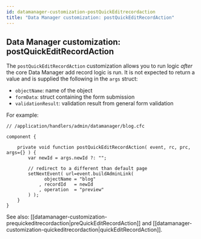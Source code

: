 ```yaml
---
id: datamanager-customization-postQuickEditrecordaction
title: "Data Manager customization: postQuickEditRecordAction"
---
```


## Data Manager customization: postQuickEditRecordAction

The `postQuickEditRecordAction` customization allows you to run logic _after_ the core Data Manager add record logic is run. It is not expected to return a value and is supplied the following in the `args` struct:

* `objectName`: name of the object
* `formData`: struct containing the form submission
* `validationResult`: validation result from general form validation

For example:

```luceescript
// /application/handlers/admin/datamanager/blog.cfc

component {

	private void function postQuickEditRecordAction( event, rc, prc, args={} ) {
		var newId = args.newId ?: "";

		// redirect to a different than default page
		setNextEvent( url=event.buildAdminLink(
			  objectName = "blog"
			, recordId   = newId
			, operation  = "preview"
		) );
	}
}
```

See also: [[datamanager-customization-prequickeditrecordaction|preQuickEditRecordAction]] and [[datamanager-customization-quickeditrecordaction|quickEditRecordAction]].


